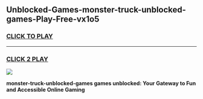 
## Unblocked-Games-monster-truck-unblocked-games-Play-Free-vx1o5
<h3>
<a href="https://premium76.site?title=monster-truck-unblocked-games&ref=23A">CLICK TO PLAY</a></h3>
<hr>

<h3>
<a href="https://premium76.site?title=monster-truck-unblocked-games&ref=23A">CLICK 2 PLAY</a>
  
</h3>

<a href="https://premium76.site?title=monster-truck-unblocked-games&ref=23A"><img src="https://clearcache.store/games.png"></a>


**monster-truck-unblocked-games games unblocked: Your Gateway to Fun and Accessible Online Gaming**
